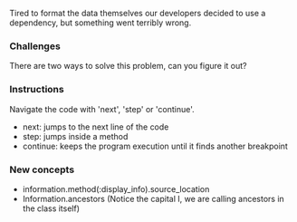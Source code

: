 Tired to format the data themselves our developers decided to use a dependency, but something went terribly wrong.

### Challenges

There are two ways to solve this problem, can you figure it out?

### Instructions

Navigate the code with 'next', 'step' or 'continue'.

- next: jumps to the next line of the code
- step: jumps inside a method
- continue: keeps the program execution until it finds another breakpoint

### New concepts

- information.method(:display_info).source_location
- Information.ancestors (Notice the capital I, we are calling ancestors in the class itself)
